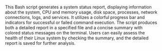 This Bash script generates a system status report, displaying information about the system, CPU and memory usage, disk space, processes, network connections, logs, and services. It utilizes a colorful progress bar and indicators for successful or failed command execution. The script produces both a detailed report in a specified file and a concise summary with colored status messages on the terminal. Users can easily assess the health of their Linux system by checking the summary, and the detailed report is saved for further analysis.
